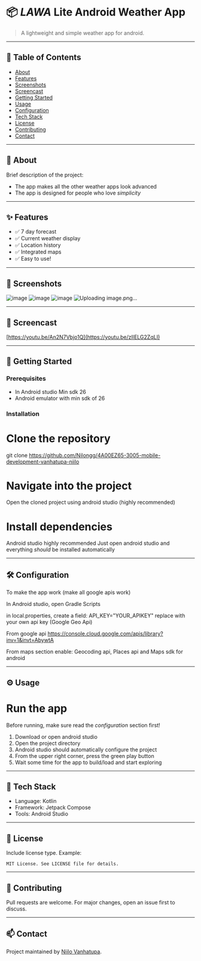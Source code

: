 # 📦 *LAWA* Lite Android Weather App

> A lightweight and simple weather app for android.

---

## 🧠 Table of Contents

- [About](#about)
- [Features](#features)
- [Screenshots](#screenshots)
- [Screencast](#screencast)
- [Getting Started](#getting-started)
- [Usage](#usage)
- [Configuration](#configuration)
- [Tech Stack](#tech-stack)
- [License](#license)
- [Contributing](#contributing)
- [Contact](#contact)

---

## 📖 About

Brief description of the project:

- The app makes all the other weather apps look advanced
- The app is designed for people who love *simplicity*

---

## ✨ Features

- ✅ 7 day forecast
- ✅ Current weather display
- ✅ Location history
- ✅ Integrated maps
- ✅ Easy to use!

---

## 📸 Screenshots

![image](https://github.com/user-attachments/assets/c68f289e-de1b-467c-aa3b-ef158c121858)
![image](https://github.com/user-attachments/assets/2ac96fea-538a-476f-b00b-e1218155644b)
![image](https://github.com/user-attachments/assets/0fd0dc96-a4d2-4dd6-a2eb-eee376f56845)
![Uploading image.png…]()

---

## 🎦 Screencast

[https://youtu.be/An2N7Vbjo1Q](https://youtu.be/zIlELG2ZqLI)

---

## 🚀 Getting Started

### Prerequisites

- In Android studio Min sdk 26
- Android emulator with min sdk of 26

### Installation

# Clone the repository
git clone https://github.com/Nilongg/4A00EZ65-3005-mobile-development-vanhatupa-niilo

# Navigate into the project
Open the cloned project using android studio (highly recommended)

# Install dependencies
Android studio highly recommended
Just open android studio and everything *should* be installed automatically

---

## 🛠 Configuration

To make the app work (make all google apis work)

In Android studio, open Gradle Scripts

in local.properties, create a field:
API_KEY="YOUR_APIKEY"
replace with your own api key (Google Geo Api)

From google api 
https://console.cloud.google.com/apis/library?inv=1&invt=AbywtA

From maps section enable:
Geocoding api,
Places api and
Maps sdk for android

---

## ⚙️ Usage

# Run the app

Before running, make sure read the *configuration* section first!

1. Download or open android studio
2. Open the project directory
3. Android studio should automatically configure the project
4. From the upper right corner, press the green play button
5. Wait some time for the app to build/load and start exploring

---

## 🧰 Tech Stack

- Language: Kotlin
- Framework: Jetpack Compose
- Tools: Android Studio

---


## 📜 License

Include license type. Example:

```
MIT License. See LICENSE file for details.
```

---

## 🤝 Contributing

Pull requests are welcome. For major changes, open an issue first to discuss.

---

## 📫 Contact

Project maintained by [Niilo Vanhatupa](mailto:niilo.vanhatupa@tuni.fi).
